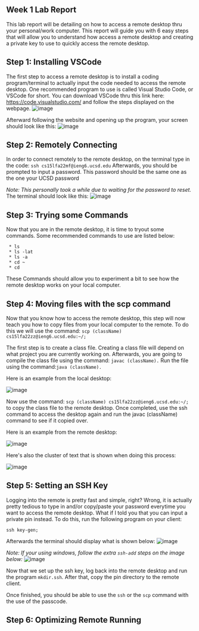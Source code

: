 ## Week 1 Lab Report

This lab report will be detailing on how to access a remote desktop thru your personal/work computer. This report will guide you with 6 easy steps that will allow you to understand how access a remote desktop and creating a private key to use to quickly access the remote desktop.

## **Step 1: Installing VSCode**
The first step to access a remote desktop is to install a coding program/terminal to actually input the code needed to access the remote desktop. One recommended program to use is called Visual Studio Code, or VSCode for short. You can download VSCode thru this link here: https://code.visualstudio.com/ and follow the steps displayed on the webpage.
![image](https://user-images.githubusercontent.com/114555448/193198553-1e4d4fd7-8435-444f-bdfa-92df42011e60.png)

Afterward following the website and opening up the program, your screen should look like this:
![image](https://user-images.githubusercontent.com/114555448/193198941-36a70bb3-bd09-4f0e-9888-4de631ce800d.png)
 
## **Step 2: Remotely Connecting**
 In order to connect remotely to the remote desktop, on the terminal type in the code:
`ssh cs15lfa22mf@ieng6.ucsd.edu`
 Afterwards, you should be prompted to input a password. This password should be the same one as the one your UCSD password
 
 *Note: This personally took a while due to waiting for the password to reset.*
 The terminal should look like this:
 ![image](https://user-images.githubusercontent.com/114555448/193199982-5b5bcbbd-a152-436d-94d0-feed5d92a6b3.png)
 
## **Step 3: Trying some Commands**
 Now that you are in the remote desktop, it is time to tryout some commands. Some recommended commands to use are listed below:
``` 
 * ls
 * ls -lat
 * ls -a
 * cd ~
 * cd
```

These Commands should allow you to experiment a bit to see how the remote desktop works on your local computer.

## **Step 4: Moving files with the scp command**
Now that you know how to access the remote desktop, this step will now teach you how to copy files from your local computer to the remote. To do this we will use the command:
`scp (className) cs15lfa22zz@ieng6.ucsd.edu:~/;`

The first step is to create a class file. Creating a class file will depend on what project you are currently working on. Afterwards, you are going to compile the class file using the command:
`javac (className).` Run the file using the command:`java (className).`

Here is an example from the local desktop:

![image](https://user-images.githubusercontent.com/114555448/193203122-53871a67-669a-41a0-bbac-e5075cfb5fc7.png)

Now use the command: `scp (className) cs15lfa22zz@ieng6.ucsd.edu:~/;` to copy the class file to the remote desktop. Once completed, use the ssh command to access the desktop again and run the javac (className) command to see if it copied over.

Here is an example from the remote desktop:

![image](https://user-images.githubusercontent.com/114555448/193203584-1d686de2-7344-4c07-a2c6-848e4d4fbcda.png)

Here's also the cluster of text that is shown when doing this process:

![image](https://user-images.githubusercontent.com/114555448/193203725-a1e137b6-6e83-44b6-9fd0-03c38451c5b7.png)

## **Step 5: Setting an SSH Key**
Logging into the remote is pretty fast and simple, right? Wrong, it is actually pretty tedious to type in and/or copy/paste your password everytime you want to access the remote desktop. What if I told you that you can input a private pin instead. To do this, run the following program on your client:
```
ssh key-gen;
```
Afterwards the terminal should display what is shown below:
![image](https://user-images.githubusercontent.com/114555448/193314777-7712745f-bf0d-4863-85c2-d1a603cdb263.png)

*Note: If your using windows, follow the extra `ssh-add` steps on the image below:*
![image](https://user-images.githubusercontent.com/114555448/193208171-7a9e0203-b030-4575-86f0-8ce2aa9ab700.png)

Now that we set up the ssh key, log back into the remote desktop and run the program `mkdir.ssh`. After that, copy the pin directory to the remote client.

Once finished, you should be able to use the `ssh` or the `scp` command with the use of the passcode.

## **Step 6: Optimizing Remote Running**

